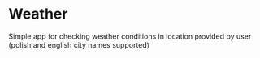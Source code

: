 # Weather
Simple app for checking weather conditions in location provided by user (polish and english city names supported)
